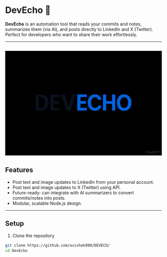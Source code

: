 # DevEcho 🚀

**DevEcho** is an automation tool that reads your commits and notes, summarizes them (via AI), and posts directly to LinkedIn and X (Twitter). Perfect for developers who want to share their work effortlessly.

---

## <img src="public/logo.jpeg">

## Features

- Post text and image updates to LinkedIn from your personal account.
- Post text and image updates to X (Twitter) using API.
- Future-ready: can integrate with AI summarizers to convert commits/notes into posts.
- Modular, scalable Node.js design.

---

## Setup

1. Clone the repository

```bash
git clone https://github.com/avishek999/DEVECO/
cd DevEcho
```
